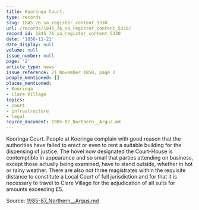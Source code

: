 ```yaml
---
title: Kooringa Court.
type: records
slug: 1845_76_sa_register_content_5330
url: /records/1845_76_sa_register_content_5330/
record_id: 1845_76_sa_register_content_5330
date: '1850-11-21'
date_display: null
volume: null
issue_number: null
page: '2'
article_type: news
issue_reference: 21 November 1850, page 2
people_mentioned: []
places_mentioned:
- Kooringa
- Clare Village
topics:
- court
- infrastructure
- legal
source_document: 1985-87_Northern__Argus.md
---
```


Kooringa Court.  People at Kooringa complain with good reason that the authorities have failed to erect or even to rent a suitable building for the dispensing of justice.  The hovel now designated the Court-House is contemptible in appearance and so small that parties attending on business, except those actually being examined, have to stand outside, whether in hot or rainy weather.  There are also not three magistrates within the requisite distance to constitute a Local Court of full jurisdiction and for that it is necessary to travel to Clare Village for the adjudication of all suits for amounts exceeding £5.

Source: [1985-87_Northern__Argus.md](/downloads/markdown/1985-87_Northern__Argus.md)
